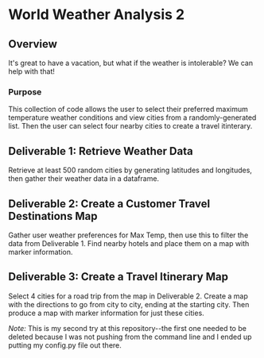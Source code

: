 # World Weather Analysis 2

## Overview 
It's great to have a vacation, but what if the weather is intolerable? We can help with that!

### Purpose
This collection of code allows the user to select their preferred maximum temperature weather conditions and view cities from a randomly-generated list. Then the user can select four nearby cities to create a travel itinterary. 

## Deliverable 1: Retrieve Weather Data
Retrieve at least 500 random cities by generating latitudes and longitudes, then gather their weather data in a dataframe.

## Deliverable 2: Create a Customer Travel Destinations Map
Gather user weather preferences for Max Temp, then use this to filter the data from Deliverable 1. Find nearby hotels and place them on a map with marker information.

## Deliverable 3: Create a Travel Itinerary Map
Select 4 cities for a road trip from the map in Deliverable 2. Create a map with the directions to go from city to city, ending at the starting city. Then produce a map with marker information for just these cities.

_Note:_ This is my second try at this repository--the first one needed to be deleted because I was not pushing from the command line and I ended up putting my config.py file out there.
